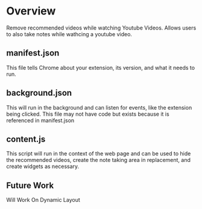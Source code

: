 # Overview

Remove recommended videos while watching Youtube Videos.
Allows users to also take notes while wathcing a youtube video.

## manifest.json

This file tells Chrome about your extension, its version, and what it needs to run.

## background.json

This will run in the background and can listen for events, like the extension being clicked. This file may not have code but exists because it is referenced in manifest.json

## content.js

This script will run in the context of the web page and can be used to hide the recommended videos, create the note taking area in replacement, and create widgets as necessary.

## Future Work

Will Work On Dynamic Layout
